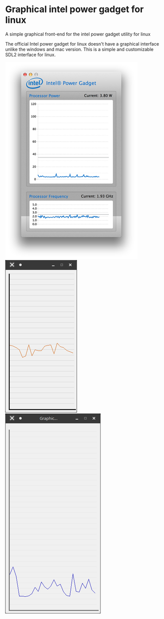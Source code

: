 # Graphical intel power gadget for linux
A simple graphical front-end for the intel power gadget utility for linux

The official Intel power gadget for linux doesn't have a graphical interface unlike the windows and mac version.
This is a simple and customizable SDL2 interface for linux.

![official mac version](https://raw.githubusercontent.com/lorenzoiuri/Graphical-intel-power-gadget-for-linux/master/res/mac.png)
![screenshot1](https://raw.githubusercontent.com/lorenzoiuri/Graphical-intel-power-gadget-for-linux/master/res/linux1.png)
![screenshot2](https://raw.githubusercontent.com/lorenzoiuri/Graphical-intel-power-gadget-for-linux/master/res/linux2.png)
